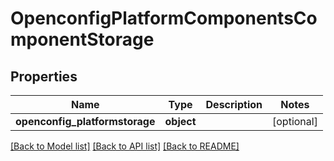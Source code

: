 # OpenconfigPlatformComponentsComponentStorage

## Properties
Name | Type | Description | Notes
------------ | ------------- | ------------- | -------------
**openconfig_platformstorage** | **object** |  | [optional] 

[[Back to Model list]](../README.md#documentation-for-models) [[Back to API list]](../README.md#documentation-for-api-endpoints) [[Back to README]](../README.md)


